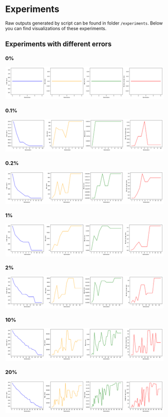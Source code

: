 # Experiments
Raw outputs generated by script can be found in folder `/experiments`.
Below you can find visualizations of these experiments.

## Experiments with different errors
### 0%
![0% experiment](experiments/plot_0percent.png)

### 0.1%
![0.1% experiment](experiments/plot_01percent.png)

### 0.2%
![0.2% experiment](experiments/plot_02percent.png)

### 1%
![1% experiment](experiments/plot_1percent.png)

### 2%
![2% experiment](experiments/plot_2percent.png)

### 10%
![10% experiment](experiments/plot_10percent.png)

### 20%
![20% experiment](experiments/plot_20percent.png)

